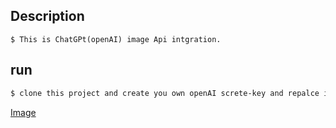 ## Description 
```
$ This is ChatGPt(openAI) image Api intgration. 
```
## run 

```bash
$ clone this project and create you own openAI screte-key and repalce in .env file
```
 [Image](https://oaidalleapiprodscus.blob.core.windows.net/private/org-pOeiHKbRs8HL4gKAr779TiF9/user-B5xk7vtGYke1ihM3iO76JieS/img-beNuWVaLqhJ2qKrYKRCDjnFa.png?st=2023-04-04T07%3A29%3A51Z&se=2023-04-04T09%3A29%3A51Z&sp=r&sv=2021-08-06&sr=b&rscd=inline&rsct=image/png&skoid=6aaadede-4fb3-4698-a8f6-684d7786b067&sktid=a48cca56-e6da-484e-a814-9c849652bcb3&skt=2023-04-03T20%3A21%3A29Z&ske=2023-04-04T20%3A21%3A29Z&sks=b&skv=2021-08-06&sig=i95ZhLrOzGPExef5E18KBbz/k1S6jR8p3wJ3NOBx1Hk%3D) 